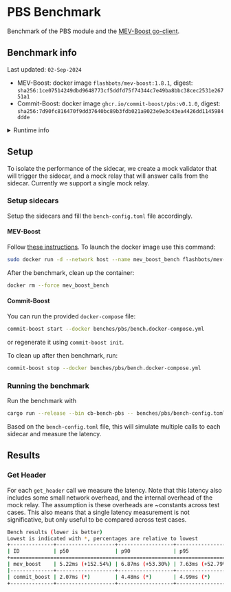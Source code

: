 
# PBS Benchmark

Benchmark of the PBS module and the [MEV-Boost go-client](https://github.com/flashbots/mev-boost).

## Benchmark info 
Last updated: `02-Sep-2024`
- MEV-Boost: docker image `flashbots/mev-boost:1.8.1`, digest: `sha256:1ce07514249dbd9648773cf5ddfd75f74344c7e49ba8bbc38cec2531e26751a1`
- Commit-Boost: docker image `ghcr.io/commit-boost/pbs:v0.1.0`, digest: `sha256:7d90fc816470f9dd37640bc89b3fdb021a9023e9e3c43ea4426dd1145984ddde`

<details><summary>Runtime info</summary>

### `rustc` version
```
rustc 1.79.0 (129f3b996 2024-06-10)
binary: rustc
commit-hash: 129f3b9964af4d4a709d1383930ade12dfe7c081
commit-date: 2024-06-10
host: x86_64-unknown-linux-gnu
release: 1.79.0
LLVM version: 18.1.7
```

### CPU info
```
Architecture:           x86_64
  CPU op-mode(s):       32-bit, 64-bit
  Address sizes:        46 bits physical, 48 bits virtual
  Byte Order:           Little Endian
CPU(s):                 20
  On-line CPU(s) list:  0-19
Vendor ID:              GenuineIntel
  Model name:           13th Gen Intel(R) Core(TM) i7-1370P
    CPU family:         6
    Model:              186
    Thread(s) per core: 2
    Core(s) per socket: 14
    Socket(s):          1
    Stepping:           2
    CPU(s) scaling MHz: 26%
    CPU max MHz:        5200.0000
    CPU min MHz:        400.0000
    BogoMIPS:           4377.60
    Flags:              fpu vme de pse tsc msr pae mce cx8 apic sep mtrr pge mca cmov pat pse36 clflush dts acpi mmx fxsr sse sse2 ss ht tm pbe syscall nx pdpe1gb rdtscp lm constant_tsc art arch_perfmon pebs bts rep_good nopl xtopology nonstop_tsc cpuid aperfmperf tsc_known_freq pni pclmulqdq dt
                        es64 monitor ds_cpl smx est tm2 ssse3 sdbg fma cx16 xtpr pdcm sse4_1 sse4_2 x2apic movbe popcnt tsc_deadline_timer aes xsave avx f16c rdrand lahf_lm abm 3dnowprefetch cpuid_fault epb ssbd ibrs ibpb stibp ibrs_enhanced fsgsbase tsc_adjust bmi1 avx2 smep bmi2 erms invpcid r
                        dseed adx smap clflushopt clwb intel_pt sha_ni xsaveopt xsavec xgetbv1 xsaves split_lock_detect avx_vnni dtherm ida arat pln pts hwp hwp_notify hwp_act_window hwp_epp hwp_pkg_req hfi umip pku ospke waitpkg gfni vaes vpclmulqdq tme rdpid movdiri movdir64b fsrm md_clear ser
                        ialize pconfig arch_lbr ibt flush_l1d arch_capabilities
Caches (sum of all):
  L1d:                  544 KiB (14 instances)
  L1i:                  704 KiB (14 instances)
  L2:                   11.5 MiB (8 instances)
  L3:                   24 MiB (1 instance)
NUMA:
  NUMA node(s):         1
  NUMA node0 CPU(s):    0-19
Vulnerabilities:
  Gather data sampling: Not affected
  Itlb multihit:        Not affected
  L1tf:                 Not affected
  Mds:                  Not affected
  Meltdown:             Not affected
  Mmio stale data:      Not affected
  Retbleed:             Not affected
  Spec rstack overflow: Not affected
  Spec store bypass:    Mitigation; Speculative Store Bypass disabled via prctl
  Spectre v1:           Mitigation; usercopy/swapgs barriers and __user pointer sanitization
  Spectre v2:           Mitigation; Enhanced / Automatic IBRS; IBPB conditional; RSB filling; PBRSB-eIBRS SW sequence; BHI BHI_DIS_S
  Srbds:                Not affected
  Tsx async abort:      Not affected
```
</details>

## Setup
To isolate the performance of the sidecar, we create a mock validator that will trigger the sidecar, and a mock relay that will answer calls from the sidecar. Currently we support a single mock relay.

### Setup sidecars
Setup the sidecars and fill the `bench-config.toml` file accordingly.

#### MEV-Boost
Follow [these instructions](https://github.com/flashbots/mev-boost?tab=readme-ov-file#installing). To launch the docker image use this command:

```bash
sudo docker run -d --network host --name mev_boost_bench flashbots/mev-boost:1.8.1 -addr 0.0.0.0:18650 -holesky -relay http://0xb060572f535ba5615b874ebfef757fbe6825352ad257e31d724e57fe25a067a13cfddd0f00cb17bf3a3d2e901a380c17@172.17.0.1:18450
```
After the benchmark, clean up the container:
```bash
docker rm --force mev_boost_bench
```

#### Commit-Boost
You can run the provided `docker-compose` file:
```bash
commit-boost start --docker benches/pbs/bench.docker-compose.yml
```
or regenerate it using `commit-boost init`.

To clean up after then benchmark, run:
```bash
commit-boost stop --docker benches/pbs/bench.docker-compose.yml
```

### Running the benchmark
Run the benchmark with
```bash
cargo run --release --bin cb-bench-pbs -- benches/pbs/bench-config.toml
```
Based on the `bench-config.toml` file, this will simulate multiple calls to each sidecar and measure the latency.

## Results
### Get Header
For each `get_header` call we measure the latency. Note that this latency also includes some small network overhead, and the internal overhead of the mock relay. The assumption is these overheads are ~constants across test cases. This also means that a single latency measurement is not significative, but only useful to be compared across test cases.


```bash
Bench results (lower is better)
Lowest is indicated with *, percentages are relative to lowest
+--------------+-------------------+------------------+------------------+------------------+
| ID           | p50               | p90              | p95              | p99              |
+===========================================================================================+
| mev_boost    | 5.22ms (+152.54%) | 6.87ms (+53.30%) | 7.63ms (+52.79%) | 8.98ms (+37.67%) |
|--------------+-------------------+------------------+------------------+------------------|
| commit_boost | 2.07ms (*)        | 4.48ms (*)       | 4.99ms (*)       | 6.52ms (*)       |
+--------------+-------------------+------------------+------------------+------------------+
```